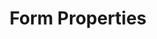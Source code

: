 ---
title: Form Properties
product-type: "connect"
content-type: "api-doc"
order: 9

# This parameter is used in _includes/connect/api-endpoint-rollup.html
# To display the correct description for a given form property
property-description: |
  {% assign connection-name = VARIABLE.display-name %}

  {% case VARIABLE.form-type %}

  {% when "source" %}
  {% if VARIABLE.property-description %}
  {{ connection-name }} connections read data from {{ VARIABLE.property-description | flatify }} and correspond to source `type: {{ VARIABLE.api-type }}`.

  {% else %}

  {% case VARIABLE.source-type %}
  {% when 'database' %}

  {{ connection-name }} connections read data from {{ connection-name }} databases and correspond to source `type: {{ VARIABLE.api-type }}`.

  {% when 'saas' %}
  {{ connection-name }} connections read data from the {{ connection-name }} API and correspond to source `type: {{ VARIABLE.api-type }}`.

  {% when 'import-api' %}
  {{ connection-name }} connections receive data you push to the Import API and correspond to source `type: {{ VARIABLE.api-type }}`.
  
  {% endcase %}
  {% endif %}

  {% when "destination" %}
  {% if VARIABLE.property-description %}
  {{ connection-name }} connections write data to {{ VARIABLE.property-description | flatify }} and correspond to destination `type: {{ VARIABLE.api-type }}`.

  {% else %}

  {{ connection-name }} connections write data to a {{ connection-name }} database and correspond to destination `type: {{ VARIABLE.api-type }}`.

  {% endif %}
  {% endcase %}

sections:
  - content: |
      Stitch connects to a large, diverse universe of applications and data warehouses, each of which is configured differently.

      The `properties` objects contain the properties necessary to create a source or destination object.

      These properties can also be found in the source or destination's report card `step: form`.

      {% include developers/api-endpoint-rollup.html type="form-property" %}

  - title: "Destination form properties"
    anchor: "destination-form-properties"
    content: |
      Destination form properties should be sent in the `properties` argument when using the [Create]({{ api.core-objects.destinations.create.anchor }}) or [Update a Destination]({{ api.core-objects.destinations.update.anchor }}) endpoints.

      {% include developers/api-endpoint-rollup.html type="form-property" subtype="destination" %}
    include: |
      {% include developers/api-form-properties.html content="destination" %}
      
  - title: "Source form properties"
    anchor: "source-form-properties"
    content: |
      Source form properties should be sent in the `properties` argument when using the [Create]({{ api.core-objects.sources.create.anchor }}) or [Update a Source]({{ api.core-objects.sources.update.anchor }}) endpoints.

      All properties should be sent as strings.

      {% include developers/api-endpoint-rollup.html type="form-property" subtype="source" %}
    include: |
      {% include developers/api-form-properties.html content="source" %}
---